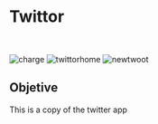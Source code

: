 # Twittor
</br>

![charge](https://user-images.githubusercontent.com/31405248/114267938-d937fc80-99fe-11eb-838f-8d2eb0af4eea.png)
![twittorhome](https://user-images.githubusercontent.com/31405248/114267941-dd641a00-99fe-11eb-9781-49c7256f370b.png)
![newtwoot](https://user-images.githubusercontent.com/31405248/114267943-df2ddd80-99fe-11eb-9776-b2a287103fef.png)

## Objetive
This is a copy of the twitter app

